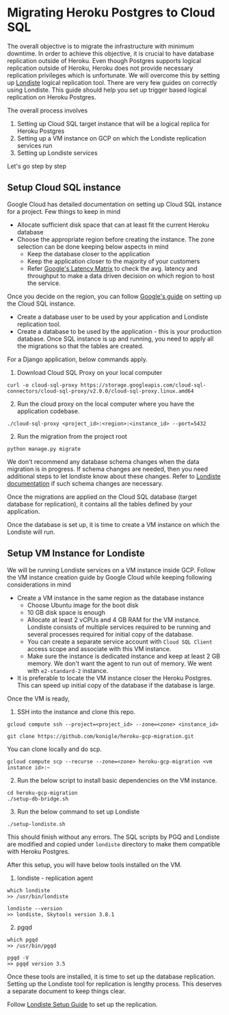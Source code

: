 # Migrating Heroku Postgres to Cloud SQL
The overall objective is to migrate the infrastructure with minimum 
downtime. In order to achieve this objective, it is crucial to have
database replication outside of Heroku. Even though Postgres supports 
logical replication outside of Heroku, Heroku does not provide necessary 
replication privileges which is unfortunate. We will overcome this by 
setting up [Londiste](https://manpages.ubuntu.com/manpages/xenial/man1/londiste3.1.html) logical replication tool. There are very few guides
on correctly using Londiste. This guide should help you set up trigger based
logical replication on Heroku Postgres.

The overall process involves
1. Setting up Cloud SQL target instance that will be a logical replica for Heroku Postgres
2. Setting up a VM instance on GCP on which the Londiste replication services run
3. Setting up Londiste services

Let's go step by step

## Setup Cloud SQL instance
Google Cloud has detailed documentation on setting up Cloud SQL instance for
a project. Few things to keep in mind
- Allocate sufficient disk space that can at least fit the current Heroku database
- Choose the appropriate region before creating the instance. The zone selection can be done keeping below aspects in mind
  - Keep the database closer to the application
  - Keep the application closer to the majority of your customers
  - Refer [Google's Latency Matrix](https://lookerstudio.google.com/u/0/reporting/fc733b10-9744-4a72-a502-92290f608571) to check the avg. latency and throughput to make a data driven decision on which region to host the service.

Once you decide on the region, you can follow [Google's guide](https://cloud.google.com/sql/docs/postgres/create-instance) on setting up the Cloud SQL instance. 
- Create a database user to be used by your application and Londiste replication tool.
- Create a database to be used by the application - this is your production database.
Once SQL instance is up and running, you need to apply all the migrations so that the tables are created.

For a Django application, below commands apply.

1. Download Cloud SQL Proxy on your local computer
```shell
curl -o cloud-sql-proxy https://storage.googleapis.com/cloud-sql-connectors/cloud-sql-proxy/v2.0.0/cloud-sql-proxy.linux.amd64
```
2. Run the cloud proxy on the local computer where you have the application codebase.
```shell
./cloud-sql-proxy <project_id>:<region>:<instance_id> --port=5432
```
2. Run the migration from the project root
```shell
python manage.py migrate
```

We don't recommend any database schema changes when the data migration is in progress.
If schema changes are needed, then you need additional steps to let londiste know about these changes.
Refer to [Londiste documentation](https://manpages.ubuntu.com/manpages/xenial/man1/londiste3.1.html) if such schema changes are necessary.

Once the migrations are applied on the Cloud SQL database (target database for replication), it contains all the tables defined by your application.

Once the database is set up, it is time to create a VM instance on which the Londiste will run.

## Setup VM Instance for Londiste
We will be running Londiste services on a VM instance inside GCP. Follow the VM instance creation guide by Google Cloud while keeping following considerations in mind


- Create a VM instance in the same region as the database instance
    - Choose Ubuntu image for the boot disk
    - 10 GB disk space is enough
    - Allocate at least 2 vCPUs and 4 GB RAM for the VM instance. Londiste consists of multiple services required to be running and several processes required for initial copy of the database.
    - You can create a separate service account with `Cloud SQL Client` access scope and associate with this VM instance.
    - Make sure the instance is dedicated instance and keep at least 2 GB memory. We don't want the agent to run out of memory. We went with `e2-standard-2` instance.
- It is preferable to locate the VM instance closer the Heroku Postgres. This can speed up initial copy of the database if the database is large.

Once the VM is ready, 
1. SSH into the instance and clone this repo.

```shell
gcloud compute ssh --project=<project_id> --zone=<zone> <instance_id>

git clone https://github.com/konigle/heroku-gcp-migration.git
```
You can clone locally and do scp.
```shell
gcloud compute scp --recurse --zone=<zone> heroku-gcp-migration <vm instance id>:~
```

2. Run the below script to install basic dependencies on the VM instance.
```shell
cd heroku-gcp-migration
./setup-db-bridge.sh
```

3. Run the below command to set up Londiste
```shell
./setup-londiste.sh
```
This should finish without any errors. The SQL scripts by PGQ and Londiste are modified and copied under `londiste` directory to make them
compatible with Heroku Postgres.

After this setup, you will have below tools installed on the VM.
1. londiste - replication agent
```shell
which londiste
>> /usr/bin/londiste
   
londiste --version
>> londiste, Skytools version 3.8.1
```

2. pgqd
```shell
which pgqd
>> /usr/bin/pgqd

pgqd -V
>> pgqd version 3.5
```

Once these tools are installed, it is time to set up the database replication.
Setting up the Londiste tool for replication is lengthy process. This deserves a separate document to keep things clear.

Follow [Londiste Setup Guide](./londiste-setup.md) to set up the replication.
